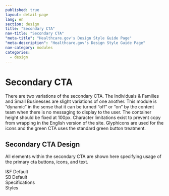 ```yaml
---
published: true
layout: detail-page
lang: en
section: design
title: "Secondary CTA"
nav-title: "Secondary CTA"
"meta-title": "Healthcare.gov's Design Style Guide Page"
"meta-description": "Healthcare.gov's Design Style Guide Page"
nav-category: modules
categories:
  - design
---
```


# Secondary CTA

<div class="intro">
There are two variations of the secondary CTA. The Individuals & Families and Small Businesses are slight variations of one another. This module is “dynamic” in the sense that it can be turned “off” or “on” by the content team when there is no messaging to display to the user. The container height should be fixed at 100px. Character limitations exist to prevent copy from wrapping in the English version of the site. Glyphicons are used for the icons and the green CTA uses the standard green button treatment.
</div>

<div class="hr"></div>

## Secondary CTA Design

All elements within the secondary CTA are shown here specifying usage of the primary cta buttons, icons, and text.

<div class="caption">I&amp;F Default</div>
<img class="full" src="{{site.baseurl}}/images/design/modules/secondary-cta/1_Default.png" alt=""/>

<div class="caption">SB Default</div>
<img class="full" src="{{site.baseurl}}/images/design/modules/secondary-cta/2_SBDefault.png" alt=""/>

<div class="caption">Specifications</div>
<img class="full" src="{{site.baseurl}}/images/design/modules/secondary-cta/3_Specs.png" alt=""/>

<div class="caption">Styles</div>
<img class="full" src="{{site.baseurl}}/images/design/modules/secondary-cta/4_Styles.png" alt=""/>
